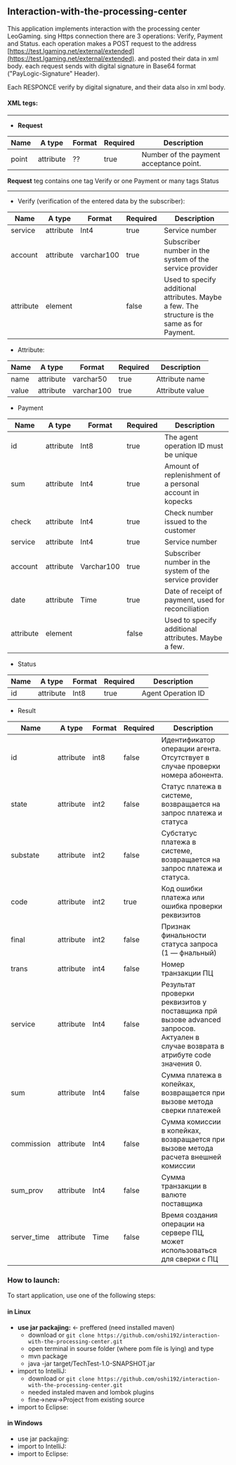 ## Interaction-with-the-processing-center
This application implements interaction with the processing center LeoGaming.
sing Https connection
there are 3 operations: Verify, Payment and Status.
each operation makes a POST request to the address [https://test.lgaming.net/external/extended](https://test.lgaming.net/external/extended). and posted their data in xml body.
each request sends with digital signature in Base64 format ("PayLogic-Signature" Header).

Each RESPONCE verify by digital signature, and their data also in xml body.
#### XML tegs:

----------------------------------------------------------
 - **Request**
 
 Name | A type | Format | Required | Description
--- | --- | --- | --- | ---
point | attribute | ?? | true | Number of the payment acceptance point.
 
 **Request** teg contains one tag Verify or one Payment or many tags Status
 
---------------------------------------------------------------------------- 
 - Verify (verification of the entered data by the subscriber):

Name | A type | Format | Required | Description
--- | --- | --- | --- | ---
service | attribute | Int4 | true |Service number
account |attribute |varchar100 |true  |Subscriber number in the system of the service provider
attribute  |element  | |false |Used to specify additional attributes. Maybe a few. The structure is the same as for Payment.

 - Attribute:
 
Name | A type | Format | Required | Description
--- | --- | --- | --- | ---
name | attribute | varchar50 | true | Attribute name
value | attribute | varchar100 | true | Attribute value

 - Payment
 
Name | A type | Format | Required | Description
--- | --- | --- | --- | ---
id | attribute | Int8 | true | The agent operation ID must be unique
sum | attribute | Int4 | true | Amount of replenishment of a personal account in kopecks
check | attribute | Int4 | true | Check number issued to the customer
service | attribute | Int4 | true | Service number
account | attribute | Varchar100 | true | Subscriber number in the system of the service provider
date | attribute | Time | true | Date of receipt of payment, used for reconciliation
attribute | element |  | false | Used to specify additional attributes. Maybe a few.

 - Status
 
 Name | A type | Format | Required | Description
--- | --- | --- | --- | ---
id | attribute | Int8 | true | Agent Operation ID

 - Result
 
 Name | A type | Format | Required | Description
--- | --- | --- | --- | ---
 id  | attribute  | int8  | false  | Идентификатор операции агента. Отсутствует в случае проверки номера абонента. 
state  | attribute |  int2  | false  | Статус платежа в системе, возвращается на запрос платежа и статуса 
substate  | attribute  | int2  | false  | Субстатус платежа в системе, возвращается на запрос платежа и статуса. 
code  | attribute  | int2  | true  | Код ошибки платежа или ошибка проверки реквизитов 
final  | attribute  | int2  | false  | Признак финальности статуса запроса (1 — фнальный) 
trans  | attribute  | int4  | false  | Номер транзакции ПЦ 
service  | attribute  | Int4  | false  | Результат проверки реквизитов у поставщика прй вызове advanced запросов. Актуален в случае возврата в атрибуте code значения 0. 
sum  | attribute  | Int4  | false  | Сумма платежа в копейках, возвращается при вызове метода сверки платежей 
commission  | attribute  | Int4  | false  | Сумма комиссии в копейках, возвращается при вызове метода расчета внешней комиссии 
sum_prov  | attribute  | Int4  | false  | Сумма транзакции в валюте поставщика 
server_time  | attribute  | Time  | false  | Время создания операции на сервере ПЦ, может использоваться для сверки с ПЦ 


### How to launch:
To start application, use one of the following steps:
#### in Linux
 - **use jar packajing:** <- preffered (need installed maven) 
    - download or ```git clone https://github.com/oshi192/interaction-with-the-processing-center.git```
    - open terminal in sourse folder (where pom file is lying) and type
    - mvn package
    - java -jar target/TechTest-1.0-SNAPSHOT.jar  
 - import to IntelliJ: 
    - download or ```git clone https://github.com/oshi192/interaction-with-the-processing-center.git```
    - needed instaled maven and lombok plugins 
    - fine->new->Project from existing source
 - import to Eclipse: 
#### in Windows
 - use jar packajing:
 - import to IntelliJ: 
 - import to Eclipse: 

